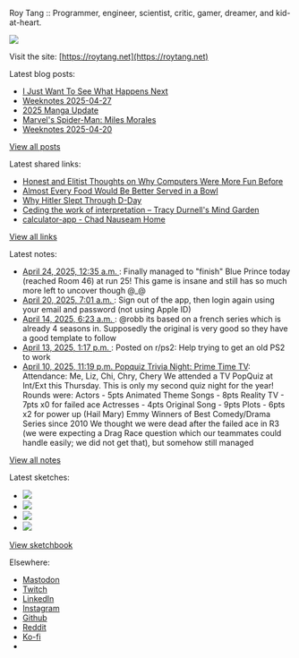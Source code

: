 Roy Tang :: Programmer, engineer, scientist, critic, gamer, dreamer, and kid-at-heart.

![](https://roytang.net/static/img/profile.jpg)

Visit the site: [https://roytang.net](https://roytang.net)

Latest blog posts:

- [I Just Want To See What Happens Next](https://roytang.net/2025/04/what-happens-next/)
- [Weeknotes 2025-04-27](https://roytang.net/2025/04/weeknotes-04-27/)
- [2025 Manga Update](https://roytang.net/2025/04/2025-manga-update/)
- [Marvel&#x27;s Spider-Man: Miles Morales](https://roytang.net/2025/04/miles-morales/)
- [Weeknotes 2025-04-20](https://roytang.net/2025/04/weeknotes-04-20/)

[View all posts](https://roytang.net/blog)

Latest shared links:

- [Honest and Elitist Thoughts on Why Computers Were More Fun Before](https://roytang.net/2025/04/d50b6cd7f36614e4927ed97ce04fa042/)
- [Almost Every Food Would Be Better Served in a Bowl](https://roytang.net/2025/04/e839fe49bfa15b62caed4bc68aadaa11/)
- [Why Hitler Slept Through D-Day](https://roytang.net/2025/04/431e8764445e2247f874f7dea0ec494a/)
- [Ceding the work of interpretation – Tracy Durnell&#x27;s Mind Garden](https://roytang.net/2025/04/481a3dd2b3d37a2944682de908db28ad/)
- [calculator-app - Chad Nauseam Home](https://roytang.net/2025/04/0d49e3edba3e72407ba7361ae3e33877/)

[View all links](https://roytang.net/links)

Latest notes:

- [April 24, 2025, 12:35 a.m. ](https://roytang.net/2025/04/114388248772142277/): Finally managed to &quot;finish&quot; Blue Prince today (reached Room 46) at run 25! This game is insane and still has so much more left to uncover though @_@
- [April 20, 2025, 7:01 a.m. ](https://roytang.net/2025/04/mo05jvj/): Sign out of the app, then login again using your email and password (not using Apple ID)
- [April 14, 2025, 6:23 a.m. ](https://roytang.net/2025/04/114332992977764366/): @robb its based on a french series which is already 4 seasons in. Supposedly the original is very good so they have a good template to follow
- [April 13, 2025, 1:17 p.m. ](https://roytang.net/2025/04/1jy0bfh/): Posted on r/ps2: Help trying to get an old PS2 to work
- [April 10, 2025, 11:19 p.m. Popquiz Trivia Night: Prime Time TV](https://roytang.net/2025/04/popquiz-tv/): Attendance: Me, Liz, Chi, Chry, Chery We attended a TV PopQuiz at Int/Ext this Thursday. This is only my second quiz night for the year! Rounds were: Actors - 5pts Animated Theme Songs - 8pts Reality TV - 7pts x0 for failed ace Actresses - 4pts Original Song - 9pts Plots - 6pts x2 for power up (Hail Mary) Emmy Winners of Best Comedy/Drama Series since 2010 We thought we were dead after the failed ace in R3 (we were expecting a Drag Race question which our teammates could handle easily; we did not get that), but somehow still managed

[View all notes](https://roytang.net/notes)

Latest sketches:


- ![](https://roytang.net/media/cache/32/e6/32e6bccc49e8369f7e33d4b393e24821.jpg)
- ![](https://roytang.net/media/cache/6d/bb/6dbb65d9198fe1692eed00385ef079c4.jpg)
- ![](https://roytang.net/media/cache/55/78/5578c142afd534e31f9723865e041b14.jpg)
- ![](https://roytang.net/media/cache/ab/48/ab48f5f9b0480e3f07e72a0a6795f014.jpg)

[View sketchbook](https://roytang.net/albums/sketchbook)


Elsewhere:

- [Mastodon](https://indieweb.social/@roytang)
- [Twitch](https://twitch.tv/twitchyroy)
- [LinkedIn](https://www.linkedin.com/in/roytang)
- [Instagram](https://instagram.com/roytang0400)
- [Github](https://github.com/roytang)
- [Reddit](https://reddit.com/u/hungryroy)
- [Ko-fi](https://ko-fi.com/roytang)
- [](mailto:hello@roytang.net)